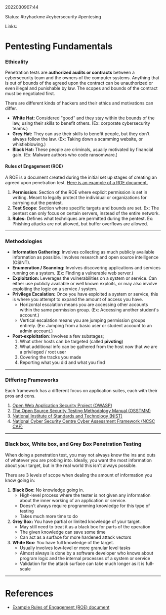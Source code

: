 2022030907:44

Status: #tryhackme #cybersecurity #pentesing 

Links:

# Pentesting Fundamentals
### Ethicality
Penetration tests are **authorized audits or contracts** between a cybersecurity team and the owners of the computer systems. Anything that is out of bounds of the agreed upon the contract can be unauthorized or even illegal and punishable by law. The scopes and bounds of the contract must be negotiated first.

There are different kinds of hackers and their ethics and motivations can differ.
- **White Hat:** Considered "good" and they stay within the bounds of the law, using their skills to benefit others. (Ex: corporate cybersecurity teams.)
- **Grey Hat:** They can use their skills to benefit people, but they don't always follow the law. (Ex: Taking down a scamming website, or whistleblowing.)
- **Black Hat:** These people are criminals, usually motivated by financial gain. (Ex: Malware authors who code ransomware.)

#### Rules of Engagement (ROE)
A ROE is a document created during the initial set up stages of creating an agreed upon penetration test. [Here is an example of a ROE document.](https://sansorg.egnyte.com/dl/bF4I3yCcnt/?)

1. **Permission:** Section of the ROE where explicit permission is set in writing. Meant to legally protect the individual or organizations for carrying out the pentest.
2. **Test Scope:** Section where specific targets and bounds are set. Ex: The pentest can only focus on certain servers, instead of the entire network.
3. **Rules:** Defines what techniques are permitted during the pentest. Ex: Phishing attacks are not allowed, but buffer overflows are allowed.
___
### Methodologies
- **Information Gathering:** Involves collecting as much publicly available information as possible. Involves research and open source intelligence (OSINT).
- **Enumeration / Scanning:** Involves discovering applications and services running on a system. (Ex: Finding a vulnerable web server.)
- **Exploitation:** Leverages the vulnerabilities on a system or service. Can either use publicly available or well known exploits, or may also involve exploiting the logic on a service / system.
- **Privilege Escalation:** Once you have exploited a system or service, this is where you attempt to expand the amount of access you have.
	- Horizontal escalation means you are accessing other accounts within the same permission group. (Ex: Accessing another student's account.)
	- Vertical escalation means you are jumping permission groups entirely. (Ex: Jumping from a basic user or student account to an admin account.)
- **Post-exploitation**: Involves a few substages;
	1. What other hosts can be targeted (called **pivoting**)
	2. What additional info can be gathered from the host now that we are a privileged / root user
	3. Covering the tracks you made
	4. Reporting what you did and what you find
---
### Differing Frameworks
Each framework has a different focus on application suites, each with their pros and cons.
1. [Open Web Application Security Project (OWASP)](https://owasp.org/)
2. [The Open Source Security Testing Methodology Manual (OSSTMM)](https://www.isecom.org/OSSTMM.3.pdf)
3. [National Institute of Standards and Technology (NIST)](https://www.nist.gov/cyberframework)
4. [National Cyber Security Centre Cyber Assessment Framework (NCSC CAF)](https://www.ncsc.gov.uk/collection/caf/caf-principles-and-guidance)
---
### Black box, White box, and Grey Box Penetration Testing
When doing a penetration test, you may not always know the ins and outs of whatever you are probing into. Ideally, you want the most information about your target, but in the real world this isn't always possible.

There are 3 levels of scope when dealing the amount of information you know going in:
1. **Black Box:** No knowledge going in.
	- High-level process where the tester is not given any information about the inner working of an application or service.
	- Doesn't always require programming knowledge for this type of testing
	- Takes much more time to do
2. **Grey Box:** You have partial or limited knowledge of your target.
	- May still need to treat it as a black box for parts of the operation
	- The given knowledge can save some time
	- Can act as a surface for more hardened attack vectors
3. **White Box:** You have full knowledge of the target.
	- Usually involves low-level or more granular level tasks
	- Almost always is done by a software developer who knows about program logic and the internal processes of a system or service
	- Validation for the attack surface can take much longer as it is full-scale
___
# References
- [Example Rules of Engagement (ROE) document](https://sansorg.egnyte.com/dl/bF4I3yCcnt/?)
